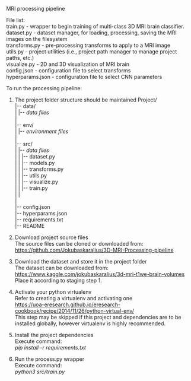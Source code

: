 MRI processing pipeline

File list: <br />
train.py - wrapper to begin training of multi-class 3D MRI brain classifier. <br />
dataset.py - dataset manager, for loading, processing, saving the MRI images on the filesystem <br />
transforms.py - pre-processing transforms to apply to a MRI image <br />
utils.py - project utilities (i.e., project path manager to manage project paths, etc.) <br />
visualize.py - 2D and 3D visualization of MRI brain <br />
config.json - configuration file to select transforms <br />
hyperparams.json - configuration file to select CNN parameters <br />

To run the processing pipeline: <br />

1. The project folder structure should be maintained
   Project/ <br />
   |-- data/ <br />
   | |-- _data files_ <br />
   | <br />
   |-- env/ <br />
   | |-- _environment files_ <br />
   | <br />
   |-- src/ <br />
   | |-- _data files_ <br />
   | | |-- dataset.py <br />
   | | |-- models.py <br />
   | | |-- transforms.py <br />
   | | |-- utils.py <br />
   | | |-- visualize.py <br />
   | | |-- train.py <br />
   | | <br />
   | <br />
   |-- config.json <br />
   |-- hyperparams.json <br />
   |-- requirements.txt <br />
   |-- README <br />
2. Download project source files<br />
   The source files can be cloned or downloaded from:
   https://github.com/Jokubaskaralius/3D-MRI-Processing-pipeline

3. Download the dataset and store it in the project folder <br />
   The dataset can be downloaded from:
   https://www.kaggle.com/jokubaskaralius/3d-mri-t1we-brain-volumes <br />
   Place it according to staging step 1.

4. Activate your python virtualenv <br />
   Refer to creating a virtualenv and activating one <br />
   https://uoa-eresearch.github.io/eresearch-cookbook/recipe/2014/11/26/python-virtual-env/ <br />
   This step may be skipped if this project and dependencies are to be installed globally,
   however virtualenv is highly recommended.

5. Install the project dependencies <br />
   Execute command: <br />
   _pip install -r requirements.txt_

6. Run the process.py wrapper <br />
   Execute command: <br />
   _python3 src/train.py_
